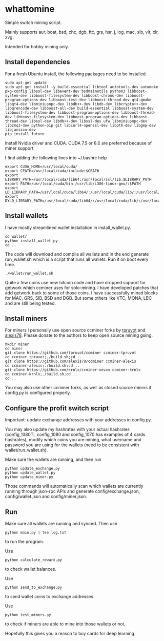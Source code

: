 # whattomine
Simple switch mining script.

Mainly supports aur, boat, bsd, chc, dgb, ftc, grs, hsr, j, log, mac, sib, vlt, xlr, xvg.

Intended for hobby mining only.


## Install dependencies

For a fresh Ubuntu install, the following packages need to be installed.

```
sudo apt-get update
sudo apt-get install -y build-essential libtool autotools-dev automake pkg-config libssl-dev libevent-dev bsdmainutils python3 libboost-system-dev libboost-filesystem-dev libboost-chrono-dev libboost-program-options-dev libboost-test-dev libboost-thread-dev qt4-qmake libqt4-dev libminiupnpc-dev libdb++-dev libdb-dev libcrypto++-dev libqrencode-dev libboost-all-dev build-essential libboost-system-dev libboost-filesystem-dev libboost-program-options-dev libboost-thread-dev libboost-filesystem-dev libboost-program-options-dev libboost-thread-dev libssl-dev libdb++-dev libssl-dev ufw libminiupnpc-dev libzmq3-dev python-pip git libcurl4-openssl-dev libpth-dev libgmp-dev libjansson-dev
pip install future
```

Install Nvidia driver and CUDA. CUDA 7.5 or 8.0 are preferred because of miner support. 

I find adding the following lines into ~/.bashrc help

```
export CUDA_HOME=/usr/local/cuda/
export CPATH=/usr/local/cuda/include:$CPATH
export LIBRARY_PATH=/usr/local/cuda/lib64:/usr/local/ssl/lib:$LIBRARY_PATH
export PATH=/usr/local/cuda/bin:/usr/lib/i386-linux-gnu/:$PATH
export LD_LIBRARY_PATH=/usr/local/cuda/lib64/:/usr/local/cuda/lib/:/usr/local/ssl/lib:$LD_LIBRARY_PATH
export DYLD_LIBRARY_PATH=/usr/local/cuda/lib64/:/usr/local/cuda/lib/:/usr/local/ssl/lib:$DYLD_LIBRARY_PATH
```


## Install wallets

I have mostly streamlined wallet installation in install_wallet.py.

```
cd wallet/
python install_wallet.py
cd ..
```
The code will download and compile all wallets and in the end generate run_wallet.sh which is a script that runs all wallets. Run it on boot every time.

```
./wallet/run_wallet.sh
```

Quite a few coins use new bitcoin code and have dropped support for getwork which ccminer uses for solo-mining. I have developed patches that add getwork back to some of those coins. I have successfully mined blocks for MAC, GRS, SIB, BSD and DGB. But some others like VTC, MONA, LBC and are still being tested. 

## Install miners

For miners I personally use open source ccminer forks by [tpruvot](https://github.com/tpruvot/ccminer) and [alexis78](https://github.com/alexis78). Please donate to the authors to keep open source mining going.

```
mkdir miner
cd miner
git clone https://github.com/tpruvot/ccminer ccminer-tpruvot
cd ccminer-tpruvot;./build.sh;cd ..
git clone https://github.com/alexis78/ccminer ccminer-alexis
cd ccminer-alexis;./build.sh;cd ..
git clone https://github.com/krnlx/ccminer-xevan ccminer-krnlx
cd ccminer-krnlx;./build.sh;cd ..
cd ..
```

You may also use other ccminer forks, as well as closed source miners if config.py is configured properly.

## Configure the profit switch script

Important: update exchange addresses with your addresses in config.py. 

You may also update my hashrates with your actual hashrates (config_1080Ti, config_1080 and config_1070 has examples of 4 cards hashrates), modify which coins you are mining, what username and password you are using for the wallets (need to be consistent with wallet/run_wallet.sh).

Make sure the wallets are running, and then run
```
python update_exchange.py
python update_wallet.py
python update_miner.py
```
Those commands will automatically scan which wallets are currently running through json-rpc APIs and generate config/exchange.json, config/wallet.json and config/miner.json.

## Run

Make sure all wallets are running and synced. Then use 

```
python main.py | tee log.txt
```

to run the program.

Use 

```
python calculate_reward.py
```
to check wallet balances.

Use 

```
python send_to_exchange.py
```
to send wallet coins to exchange addresses.

Use

```
python test_miners.py
```

to check if miners are able to mine into those wallets or not.

Hopefully this gives you a reason to buy cards for deep learning.
